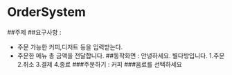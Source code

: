 # OrderSystem

##주제 
##요구사항 :
- 주문 가능한 커피,디저트 등을 입력받는다.
- 주문한 메뉴 총 금액을 전달합니다.
##동작화면 :
안녕하세요. 별다방입니다.
1.주문
2.취소
3.결제
4.종료
###주문하기 :
커피
###음료를 선택하세요
###
###
